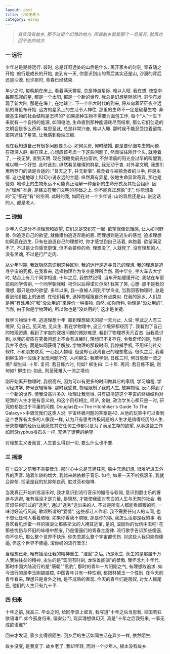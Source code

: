 ```yaml
---
layout: post
title: 少年无故乡
category: essay
---
```


>_其实没有故乡, 那不过是个幻想的地方. 所谓故乡就是那个一旦离开, 就再也回不去的地方._

### 一 远行

少年总是期待远行. 彼时, 总是好奇远处的山后是什么. 离开家乡的时刻, 青春随之开始. 旅行是成长的开始, 直到有一天, 你意识到山的背后其实还是山, 沙漠的背后还是沙漠. 也许那时, 青春已经结束.

年少之时, 每晚躺在床上, 看着满天繁星, 总是神游星际, 难以入眠. 我在想, 夜空中每颗孤寂的星, 都是一个太阳, 都是一个新的世界. 我总是幻想星际旅行. 哥伦布发现了新大陆, 那是在海上, 在地球上. 下一个伟大时代的到来, 将从向着茫茫夜空远航的哥伦布开始. 远方的星系上的生活令人神往, 那里的生命不一定是碳基生物. 非碳基生物的社会结构是怎样的? 如果那种生物不需要为面包工作, 每个"人"一生下来就有一个自持的能源, 如同电池, 生命直到那种能源耗尽而结束, 那么它们创造的文明会是多么奇异. 每思至此, 总是非常兴奋, 难以入睡. 那时我不能忍受拉着窗帘, 窗帘遮住了星空, 让我感到极端压抑.

现在我知道自己有很多问题要关心. 如何买房, 何时结婚, 都是要仔细考虑的问题. 在夜深人静, 躺在床上, 心想应该考虑一下这些问题了, 然而往往刚开个头, 就睡着了, 一夜无梦, 直到天明. 现在我睡觉前先拉窗帘, 不然清晨的阳光会过早的叫醒我, 难以睡一个好觉. 此时此刻, 纵然看见璀璨的群星, 我无动于衷. 对外星文明, 我想引用所罗门的话是合适的: "普天之下, 并无新事". 掠食者与被掠食者的斗争, 将是永恒. 这也是地球上科幻小说永远的主题. 纵然真有异星, 彼地生命异常奇异, 那也是徒劳. 地球上的生物永远不可能真正理解一种全新的生命形式及其社会组织. 因为"理解"本身, 是建立在我们文明的基础之上. 你不能真正想象"无", 你能想象的"无"都在"有"的空间. 此时的我, 如同在对一个少年说: 山的背后还是山. 说这话的人, 都是老人. 

### 二 理想

少年人总是分不清理想和欲望, 它们总是交织在一起. 欲望就像饥饿感, 让人如同野兽. 你追逐自己的欲望, 就像猎豹追逐奔跑的鹿. 而理想则是逃生的感觉, 追求理想如同鹿在逃生. 只有在追逐自己的理想时, 你才感觉到自己活着, 奔跑着. 欲望满足不了, 不过是让你感觉更饿, 但不会要你的命. 理想没了, 人就死了. 没有理想的人, 没有灵魂, 不过是行尸走肉.

从少年时期, 我就隐然意识到这种区别. 我的远行是追寻自己的理想. 我的理想是追寻宇宙的究极. 在我看来, 选择物理作为专业是理所当然. 高中毕业, 坐火车去大学时, 站台上有几个同学相送. 十年之后, 我依然记得, 当车开始缓缓开动, 我站在车窗前向同学告别, 一个同学朝我喊: 祝你以后得诺贝尔奖! 我笑了笑, 心想: 那不是我的理想, 那只是你的欲望. 多年以来, 我一直被人问到所学专业, 当我回答物理时, 总是看到他们脸上的迷惑. 在他们看来, 选择物理跟自杀有点类似. 在我的家乡, 人们总是用"有处用的"和"没处用的"来评价一种事物. 自然, 如你所料, 物理是"没处用的". 当然, 由于你是学物理的, 所以你也是"没处用的", 这才是关键.

我学习物理十年, 追逐理想十年. 直到理想破灭的那一天为止. 人说: 学武之人有三境界, 见自己, 见天地, 见众生. 我在学物理中, 这三个境界都经历了. 我看到了自己的物理资质, 看到了宇宙的究极问题的微妙难思, 看到了物理界天凡百态. 当我意识到, 以我的资质在究极问题上不会有进展时, 理想已不复存在. 令我奇怪的是, 当时我并不悲伤, 而是如同获得了解放. 学物理的那段时间, 我停掉手机, 不用任何社交软件, 不和朋友联系, 一心投入物理. 但这却让我离自己的理想愈远. 很久之后, 我看到柳生的一段话才发现问题所在. 人问柳生: 我若学剑, 日练三时, 何日能至一流之境? 柳生曰: 十年. 复问: 若日练六时, 何如? 柳生曰: 二十年. 再问: 若日练不辍, 则何如? 柳生曰: 如此, 则至死难入一流之境也. 

刚开始离开物理时, 我很高兴, 因为可以有更多的时间做其它的事情, 学习编程, 学习经济学, 符号逻辑等等. 那时我感觉, 物理限制了我的人生, 放弃物理, 反而得到了一个新的世界. 但我没高兴多久. 物理让我觉得, 只有搞清楚这个宇宙的终极结构对短暂的人生才是有意义的, 和这个目标相比, 经济, 金融, 政治学关心都只是一时, 研究的都是过于平庸的问题. Douglas在<<The Hitchhiker's Guide To The Galaxy>>中调侃我们这类人说: 宇宙终极问题的答案是42. 从他的玩笑中可以看到这个世界有太多的人像我一样, 认为只有思考终极问题的人生才是值得经历的人生. 研究物理的经历让我感觉其它任何工作都只是为了满足生存的欲望, 从事这些工作如同Sisyphus推石头一样, 充满了徒劳的绝望.

对理想主义者而言, 人生要么得到一切, 要么什么也不要. 

### 三 摇滚

在十四岁之前我不需要音乐. 那时心中总是充满狂喜, 脑中充满幻想, 很难听进去外界的声音. 随着年龄的增大, 我越来越依赖于音乐. 如今, 如果一天不听摇滚乐, 我就会抑郁. 摇滚是我的抗抑郁良药, 胜过茶和咖啡.

当我真正开始听摇滚乐时, 我才意识到流行音乐的媚俗与软弱, 意识到爵士乐的奢迷与逃避, 唯有摇滚才是力量, 是愤怒, 才能使我面对苍白的人生与无奈的社会. 我厌烦任何形式的"选秀", 通过"选秀"选出来的人, 不过是所有人都能看顺眼的狗. 一味讨好流行风尚, 歌颂所谓的"爱情", 这些都让人作呕. 我不需要任何人的认同, 也不想让任何人看着顺眼. 如果你看我不顺眼, 那是你的事, 我怎么活那是我的事. 我喜欢看见炸雷一样的摇滚让那些斯文的人掩耳逃窜, 是的, 滚回你的忧伤中去吧! 在那些忧伤与怀旧的咏唱中颓废, 乃是傻逼们的青春主旋律. 流行歌手告诉那些傻逼, 你不快乐, 那么整个世界不快乐, 你失恋那么整个宇宙都忧伤. 对这些人我只能你傻逼, 但这个世界不傻逼. 滚你妈的流行音乐!

当理想已死, 唯有摇滚让我的精神重生. "涅磐"之后, 乃是永生. 永生的是那虽千万人我独往矣的精神, 永生的是"鸾羽有时刹, 龙性谁能驯"的桀傲. 我怀念九十年代. 那时中国大陆流行的是"唐朝""黑豹", 那时的青年一片阳刚之气, 有理想敢追求. 如今流行的是李玉刚娘娘腔, 中国青年只有一种性别, 都跟林黛玉一个性别. 在今天的青年看来, 理想只是身外之物, 是不成熟的表现. 今天的青年们是房奴, 对女人摇尾巴, 他们的人生只有九十平.

### 四 归来

十年之前, 我高三. 毕业之时, 给同学录上留言, 我写道"十年之后当思我, 举国若狂欲语谁!". 如今孤身归来, 偏安公门, 现实理想俱幻灭, 真是"十年之后我归来, 一事无成欲语谁?"

回来才发现, 家乡变得很陌生. 回乡后的生活如同生活在异乡一样, 依然陌生. 

故乡没变, 是我变了. 故乡老了, 我却年轻, 而对一个少年人, 根本没有故乡. 
